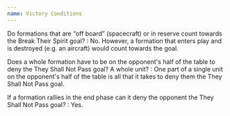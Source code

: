 ```yaml
---
name: Victory Conditions
---
```

Do formations that are <q>off board</q> (spacecraft) or in reserve count towards the Break Their Spirit goal?
: No. However, a formation that enters play and is destroyed (e.g. an aircraft) would count towards the goal.

Does a whole formation have to be on the opponent's half of the table to deny the They Shall Not Pass goal? A whole unit?
: One part of a single unit on the opponent's half of the table is all that it takes to deny them the They Shall Not Pass goal.

If a formation rallies in the end phase can it deny the opponent the They Shall Not Pass goal?
: Yes.
